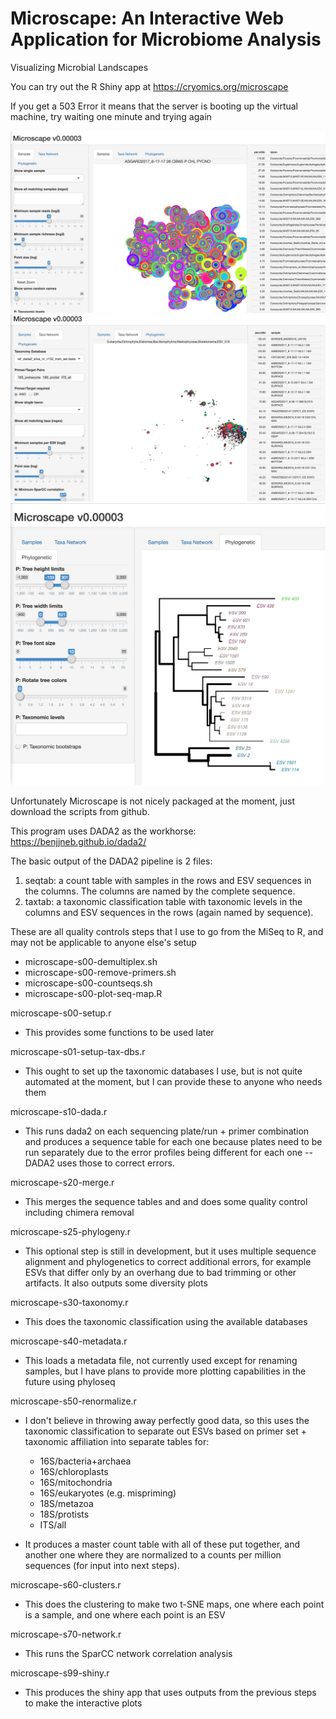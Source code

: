 # Microscape: An Interactive Web Application for Microbiome Analysis
Visualizing Microbial Landscapes

You can try out the R Shiny app at https://cryomics.org/microscape

If you get a 503 Error it means that the server is booting up the virtual machine, try waiting one minute and trying again

![Microscape Samples](microscape-samples.png)
![Microscape Taxa](microscape-taxa.png)
![Microscape Phylogeny](microscape-phylogeny.png)


Unfortunately Microscape is not nicely packaged at the moment, just download the scripts from github.

This program uses DADA2 as the workhorse: https://benjjneb.github.io/dada2/

The basic output of the DADA2 pipeline is 2 files:

1) seqtab: a count table with samples in the rows and ESV sequences in the columns. The columns are named by the complete sequence.
2) taxtab: a taxonomic classification table with taxonomic levels in the columns and ESV sequences in the rows (again named by sequence).


These are all quality controls steps that I use to go from the MiSeq to R, and may not be applicable to anyone else's setup
- microscape-s00-demultiplex.sh
- microscape-s00-remove-primers.sh
- microscape-s00-countseqs.sh
- microscape-s00-plot-seq-map.R

microscape-s00-setup.r
- This provides some functions to be used later

microscape-s01-setup-tax-dbs.r
- This ought to set up the taxonomic databases I use, but is not quite automated at the moment, but I can provide these to anyone who needs them

microscape-s10-dada.r
- This runs dada2 on each sequencing plate/run + primer combination and produces a sequence table for each one because plates need to be run separately due to the error profiles being different for each one -- DADA2 uses those to correct errors. 

microscape-s20-merge.r
- This merges the sequence tables and and does some quality control including chimera removal

microscape-s25-phylogeny.r
- This optional step is still in development, but it uses multiple sequence alignment and phylogenetics to correct additional errors, for example ESVs that differ only by an overhang due to bad trimming or other artifacts. It also outputs some diversity plots

microscape-s30-taxonomy.r
- This does the taxonomic classification using the available databases

microscape-s40-metadata.r
- This loads a metadata file, not currently used except for renaming samples, but I have plans to provide more plotting capabilities in the future using phyloseq

microscape-s50-renormalize.r
- I don't believe in throwing away perfectly good data, so this uses the taxonomic classification to separate out ESVs based on primer set + taxonomic affiliation into separate tables for:
  - 16S/bacteria+archaea
  - 16S/chloroplasts
  - 16S/mitochondria  
  - 16S/eukaryotes (e.g. mispriming)
  - 18S/metazoa
  - 18S/protists
  - ITS/all

- It produces a master count table with all of these put together, and another one where they are normalized to a counts per million sequences (for input into next steps).

microscape-s60-clusters.r
- This does the clustering to make two t-SNE maps, one where each point is a sample, and one where each point is an ESV

microscape-s70-network.r
- This runs the SparCC network correlation analysis

microscape-s99-shiny.r
- This produces the shiny app that uses outputs from the previous steps to make the interactive plots
